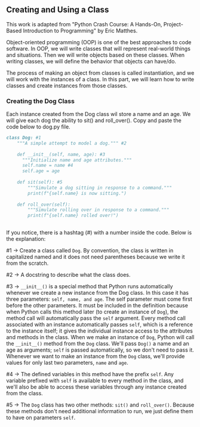 ## Creating and Using a Class

This work is adapted from "Python Crash Course: A Hands-On, Project-Based Introduction to Programming" by Eric Matthes.

Object-oriented programming (OOP) is one of the best approaches to code software. In OOP, we will write classes that will represent real-world things and situations. Then we will write objects based on these classes. When writing classes, we will define the behavior that objects can have/do.

The process of making an object from classes is called instantiation, and we will work with the instances of a class. In this part, we will learn how to write classes and create instances from those classes.

### Creating the Dog Class

Each instance created from the Dog class wil store a name and an age. We will give each dog the ability to sit() and roll_over(). Copy and paste the code below to dog.py file.
```markdown
class Dog: #1
    """A simple attempt to model a dog.""" #2
    
    def __init__(self, name, age): #3
      """Initialize name and age attributes."""
      self.name = name #4
      self.age = age
    
    def sit(self): #5
        """Simulate a dog sitting in response to a command."""
        print(f"{self.name} is now sitting.")
        
    def roll_over(self):
        """Simulate rolling over in response to a command."""
        print(f"{self.name} rolled over!")
  
```

If you notice, there is a hashtag (#) with a number inside the code. Below is the explanation:

#1 -> Create a class called ```Dog```. By convention, the class is written in capitalized named and it does not need parentheses because we write it from the scratch.

#2 -> A docstring to describe what the class does.

#3 -> ```__init__()``` is a special method that Python runs automatically whenever we create a new instance from the Dog class. In this case it has three parameters: ```self, name, and age```. The self parameter must come first before the other parameters. It must be included in the definition because when Python calls this method later (to create an instance of ```Dog```), the method call will automatically pass the ```self``` argument. Every method call associated with an instance automatically passes ```self```, which is a reference to the instance itself; it gives the individual instance access to the attributes and methods in the class. When we make an instance of ```Dog```, Python will call the ```__init__()``` method from the ```Dog``` class. We'll pass ```Dog()``` a name and an age as arguments; ```self``` is passed automatically, so we don't need to pass it. Whenever we want to make an instance from the ```Dog``` class, we'll provide values for only last two parameters, ```name``` and ```age```.

#4 -> The defined variables in this method have the prefix ```self```. Any variable prefixed with ```self``` is available to every method in the class, and we'll also be able to access these variables through any instance created from the class.

#5 -> The ```Dog``` class has two other methods: ```sit()``` and ```roll_over()```. Because these methods don't need additional information to run, we just define them to have on parameters ```self```.
